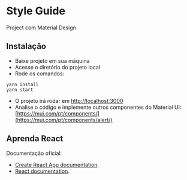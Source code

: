# Style Guide
Project com Material Design

## Instalação
- Baixe projeto em sua máquina
- Acesse o diretório do projeto local
- Rode os comandos:
```
yarn install
yarn start
```
- O projeto irá rodar em [http://localhost:3000](http://localhost:3000) 
- Analise o código e implemente outros componentes do Material UI: [https://mui.com/pt/components/](https://mui.com/pt/components/alert/)

## Aprenda React
Documentação oficial: 
- [Create React App documentation](https://facebook.github.io/create-react-app/docs/getting-started).
- [React documentation](https://reactjs.org/).
